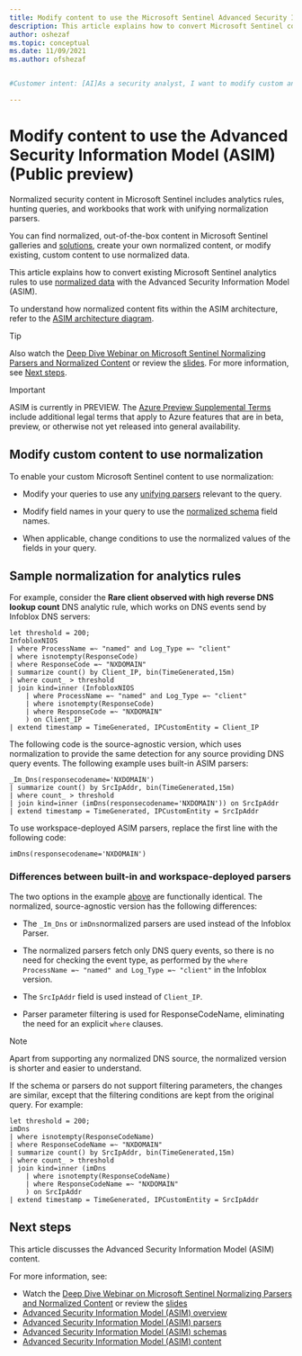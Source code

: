 ```yaml
---
title: Modify content to use the Microsoft Sentinel Advanced Security Information Model (ASIM) | Microsoft Docs
description: This article explains how to convert Microsoft Sentinel content to use the Advanced Security Information Model (ASIM).
author: oshezaf
ms.topic: conceptual
ms.date: 11/09/2021
ms.author: ofshezaf


#Customer intent: [AI]As a security analyst, I want to modify custom analytics rules to use the Advanced Security Information Model (ASIM) so that I can leverage normalized data for more efficient and consistent threat detection.

---
```


# Modify content to use the Advanced Security Information Model (ASIM) (Public preview)

Normalized security content in Microsoft Sentinel includes analytics rules, hunting queries, and workbooks that work with unifying normalization parsers.

<a name="builtin"></a>You can find normalized, out-of-the-box content in Microsoft Sentinel galleries and [solutions](sentinel-solutions-catalog.md), create your own normalized content, or modify existing, custom content to use normalized data.

This article explains how to convert existing Microsoft Sentinel analytics rules to use [normalized data](normalization.md) with the Advanced Security Information Model (ASIM).

To understand how normalized content fits within the ASIM architecture, refer to the [ASIM architecture diagram](normalization.md#asim-components).

> [!TIP]
> Also watch the [Deep Dive Webinar on Microsoft Sentinel Normalizing Parsers and Normalized Content](https://www.youtube.com/watch?v=zaqblyjQW6k) or review the [slides](https://1drv.ms/b/s!AnEPjr8tHcNmjGtoRPQ2XYe3wQDz?e=R3dWeM). For more information, see [Next steps](#next-steps).
>

> [!IMPORTANT]
> ASIM is currently in PREVIEW. The [Azure Preview Supplemental Terms](https://azure.microsoft.com/support/legal/preview-supplemental-terms/) include additional legal terms that apply to Azure features that are in beta, preview, or otherwise not yet released into general availability.
>

## Modify custom content to use normalization

To enable your custom Microsoft Sentinel content to use normalization:

- Modify your queries to use any [unifying parsers](normalization-about-parsers.md) relevant to the query.

- Modify field names in your query to use the [normalized schema](normalization-about-schemas.md) field names.

- When applicable, change conditions to use the normalized values of the fields in your query.

## Sample normalization for analytics rules

For example, consider the **Rare client observed with high reverse DNS lookup count** DNS analytic rule, which works on DNS events send by Infoblox DNS servers:

```kusto
let threshold = 200;
InfobloxNIOS
| where ProcessName =~ "named" and Log_Type =~ "client"
| where isnotempty(ResponseCode)
| where ResponseCode =~ "NXDOMAIN"
| summarize count() by Client_IP, bin(TimeGenerated,15m)
| where count_ > threshold
| join kind=inner (InfobloxNIOS
    | where ProcessName =~ "named" and Log_Type =~ "client"
    | where isnotempty(ResponseCode)
    | where ResponseCode =~ "NXDOMAIN"
    ) on Client_IP
| extend timestamp = TimeGenerated, IPCustomEntity = Client_IP
```

The following code is the source-agnostic version, which uses normalization to provide the same detection for any source providing DNS query events. The following example uses built-in ASIM parsers:

```kusto
_Im_Dns(responsecodename='NXDOMAIN')
| summarize count() by SrcIpAddr, bin(TimeGenerated,15m)
| where count_ > threshold
| join kind=inner (imDns(responsecodename='NXDOMAIN')) on SrcIpAddr
| extend timestamp = TimeGenerated, IPCustomEntity = SrcIpAddr
```

To use workspace-deployed ASIM parsers, replace the first line with the following code:

```kusto
imDns(responsecodename='NXDOMAIN')
```

### Differences between built-in and workspace-deployed parsers

The two options in the example [above](#sample-normalization-for-analytics-rules) are functionally identical. The normalized, source-agnostic version has the following differences:

- The `_Im_Dns` or `imDns`normalized parsers are used instead of the Infoblox Parser.

- The normalized parsers fetch only DNS query events, so there is no need for checking the event type, as performed by the `where ProcessName =~ "named" and Log_Type =~ "client"` in the Infoblox version.

- The `SrcIpAddr` field is used instead of `Client_IP`.
 
- Parser parameter filtering is used for ResponseCodeName, eliminating the need for an explicit `where` clauses.


>[!NOTE]
> Apart from supporting any normalized DNS source, the normalized version is shorter and easier to understand. 
>

If the schema or parsers do not support filtering parameters, the changes are similar, except that the filtering conditions are kept from the original query. For example:

```kusto
let threshold = 200;
imDns
| where isnotempty(ResponseCodeName)
| where ResponseCodeName =~ "NXDOMAIN"
| summarize count() by SrcIpAddr, bin(TimeGenerated,15m)
| where count_ > threshold
| join kind=inner (imDns
    | where isnotempty(ResponseCodeName)
    | where ResponseCodeName =~ "NXDOMAIN"
    ) on SrcIpAddr
| extend timestamp = TimeGenerated, IPCustomEntity = SrcIpAddr
```

## <a name="next-steps"></a>Next steps

This article discusses the Advanced Security Information Model (ASIM) content.

For more information, see:

- Watch the [Deep Dive Webinar on Microsoft Sentinel Normalizing Parsers and Normalized Content](https://www.youtube.com/watch?v=zaqblyjQW6k) or review the [slides](https://1drv.ms/b/s!AnEPjr8tHcNmjGtoRPQ2XYe3wQDz?e=R3dWeM)
- [Advanced Security Information Model (ASIM) overview](normalization.md)
- [Advanced Security Information Model (ASIM) parsers](normalization-parsers-overview.md)
- [Advanced Security Information Model (ASIM) schemas](normalization-about-schemas.md)
- [Advanced Security Information Model (ASIM) content](normalization-content.md)
